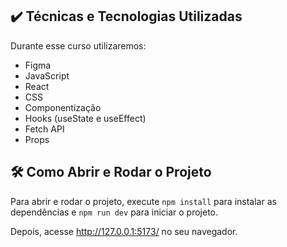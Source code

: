 ## ✔️ Técnicas e Tecnologias Utilizadas
Durante esse curso utilizaremos:
* Figma
* JavaScript
* React
* CSS
* Componentização
* Hooks (useState e useEffect)
* Fetch API
* Props

## 🛠️ Como Abrir e Rodar o Projeto
Para abrir e rodar o projeto, execute ``npm install`` para instalar as dependências e ``npm run dev`` para iniciar o projeto.

Depois, acesse http://127.0.0.1:5173/ no seu navegador.
